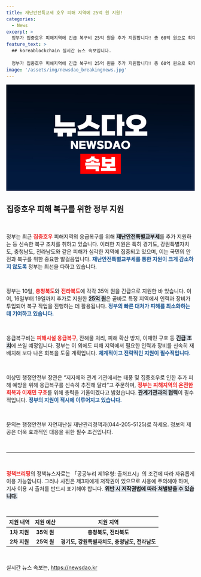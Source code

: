 ```yaml
---
title: 재난안전특교세 호우 피해 지역에 25억 원 지원!
categories:
  - News
excerpt: >
  정부가 집중호우 피해지역에 긴급 복구비 25억 원을 추가 지원합니다! 총 60억 원으로 확대된 재난안전특별교부세로 피해시설 복구와 이재민 구호에 총력 지원. 이 특별한 조치, 어떤 변화를 가져올까요?
feature_text: >
  ## koreablockchain 실시간 뉴스 속보입니다.

  정부가 집중호우 피해지역에 긴급 복구비 25억 원을 추가 지원합니다! 총 60억 원으로 확대된 재난안전특별교부세로 피해시설 복구와 이재민 구호에 총력 지원. 이 특별한 조치, 어떤 변화를 가져올까요?
image: '/assets/img/newsdao_breakingnews.jpg'
---
```


<p><img src="/assets/img/newsdao_breakingnews.jpg" alt="koreablockchain 속보" /></p>

<h2 data-ke-size="size26">집중호우 피해 복구를 위한 정부 지원</h2>

<p data-ke-size="size16">&nbsp;</p>

<p>정부는 최근 <b><span style="color: #ee2323;">집중호우</span></b> 피해지역의 응급복구를 위해 <b><span style="background-color: #21538527;">재난안전특별교부세</span></b>를 추가 지원하는 등 신속한 복구 조치를 취하고 있습니다. 이러한 지원은 특히 경기도, 강원특별자치도, 충청남도, 전라남도와 같은 피해가 심각한 지역에 집중되고 있으며, 이는 국민의 안전과 복구를 위한 중요한 발걸음입니다. <b><span style="color: #1a5490;">재난안전특별교부세를 통한 지원이 크게 감소하지 않도록</span></b> 정부는 최선을 다하고 있습니다.</p>

<p data-ke-size="size16">&nbsp;</p>

<p>정부는 10일, <b><span style="color: #ee2323;">충청북도</span></b>와 <b><span style="color: #ee2323;">전라북도</span></b>에 각각 35억 원을 긴급으로 지원한 바 있습니다. 이어, 16일부터 19일까지 추가로 지원한 <b><span style="background-color: #21538527;">25억 원</span></b>은 곧바로 특정 지역에서 인력과 장비가 투입되어 복구 작업을 진행하는 데 활용됩니다. <b><span style="color: #1a5490;">정부의 빠른 대처가 피해를 최소화하는 데 기여하고 있습니다.</span></b></p>

<p data-ke-size="size16">&nbsp;</p>

<p>응급복구비는 <b><span style="color: #ee2323;">피해시설 응급복구</span></b>, 잔해물 처리, 피해 확산 방지, 이재민 구호 등 <b><span style="background-color: #21538527;">긴급 조치</span></b>에 쓰일 예정입니다. 정부는 이 외에도 피해 지역에서 필요한 인력과 장비를 신속히 재배치해 보다 나은 회복을 도울 계획입니다. <b><span style="color: #1a5490;">체계적이고 전략적인 지원이 필수적입니다.</span></b></p>

<p data-ke-size="size16">&nbsp;</p>

<p>이상민 행정안전부 장관은 “지자체와 관계 기관에서는 태풍 및 집중호우로 인한 추가 피해 예방을 위해 응급복구를 신속히 추진해 달라”고 주문하며, <b><span style="color: #ee2323;">정부는 피해지역의 온전한 회복과 이재민 구호</span></b>를 위해 총력을 기울이겠다고 밝혔습니다. <b><span style="background-color: #21538527;">관계기관과의 협력</span></b>이 필수적입니다. <b><span style="color: #1a5490;">정부의 지원이 적시에 이루어지고 있습니다.</span></b></p>

<p data-ke-size="size16">&nbsp;</p>

<p>문의는 행정안전부 자연재난실 재난관리정책과(044-205-5125)로 하세요. 정보의 제공은 더욱 효과적인 대응을 위한 필수 조건입니다. </p>

<p data-ke-size="size16">&nbsp;</p>

<hr>

<p data-ke-size="size16">&nbsp;</p>

<p><b><span style="color: #ee2323;">정책브리핑</span></b>의 정책뉴스자료는 「공공누리 제1유형: 출처표시」의 조건에 따라 자유롭게 이용 가능합니다. 그러나 사진은 제3자에게 저작권이 있으므로 사용에 주의해야 하며, 기사 이용 시 출처를 반드시 표기해야 합니다. <b><span style="background-color: #21538527;">위반 시 저작권법에 따라 처벌받을 수 있습니다.</span></b></p>

<p data-ke-size="size16">&nbsp;</p>

<table style="width: 100%; border-collapse: collapse;">
    <thead>
        <tr>
            <th style="text-align: center; height: 17px;"><b>지원 내역</b></th>
            <th style="text-align: center; height: 17px;"><b>지원 예산</b></th>
            <th style="text-align: center; height: 17px;"><b>지원 지역</b></th>
        </tr>
    </thead>
    <tbody>
        <tr>
            <td style="text-align: center; height: 17px;"><b>1차 지원</b></td>
            <td style="text-align: center; height: 17px;"><b>35억 원</b></td>
            <td style="text-align: center; height: 17px;"><b>충청북도, 전라북도</b></td>
        </tr>
        <tr>
            <td style="text-align: center; height: 17px;"><b>2차 지원</b></td>
            <td style="text-align: center; height: 17px;"><b>25억 원</b></td>
            <td style="text-align: center; height: 17px;"><b>경기도, 강원특별자치도, 충청남도, 전라남도</b></td>
        </tr>
    </tbody>
</table>

<p data-ke-size="size16">&nbsp;</p>
실시간 뉴스 속보는, <a href="https://newsdao.kr" rel="dofollow">https://newsdao.kr</a>


